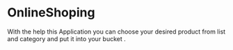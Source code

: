 # OnlineShoping
With the help this Application you can choose your desired product from list and category and put it into  your bucket .
